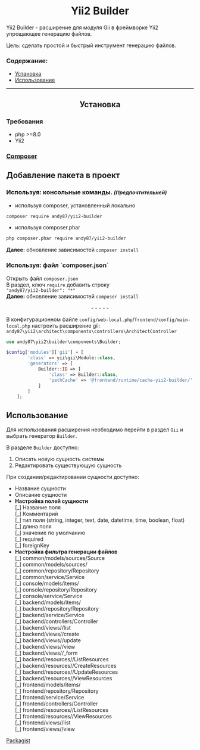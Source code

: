 
<h1 align="center">Yii2 Builder</h1>

Yii2 Builder - расширение для модуля Gii в фреймворке Yii2 упрощающее генерацию файлов. 

Цель: сделать простой и быстрый инструмент генерацию файлов.

### Содержание:

- [Установка](#yii2-builder-setup)
- [Использование](#yii2-builder-use)

___

<h2 align="center"> <span id="yii2-builder-setup"></span>
    Установка
</h2>

<h3>Требования</h3> <span id="yii2-builder-setup-require"></span>

- php >=8.0
- Yii2

<h3>
    <a href="https://getcomposer.org/download/">Composer</a>
</h3> <span id="yii2-builder-setup-composer"></span>

## Добавление пакета в проект

<h3>Используя: консольные команды. <small><i>(Предпочтительней)</i></small></h3><span id="yii2-migrate-architect-setup-composer-cli"></span>

- используя composer, установленный локально
```bash
composer require andy87/yii2-builder
````  
- используя composer.phar
```bash
php composer.phar require andy87/yii2-builder
```
**Далее:** обновление зависимостей `composer install`


<h3>Используя: файл `composer.json`</h3><span id="yii2-builder-setup-composer-composer-json"></span>

Открыть файл `composer.json`  
В раздел, ключ `require` добавить строку  
`"andy87/yii2-builder": "*"`  
**Далее:** обновление зависимостей `composer install`

<p align="center">- - - - -</p>

В конфигурационном файле `config/web-local.php`/`frontend/config/main-local.php` настроить расширение gii:  
`andy87\yii2\architect\components\controllers\ArchitectController`

```php
use andy87\yii2\builder\components\Builder;

$config['modules']['gii'] = [
        'class' => yii\gii\Module::class,
        'generators' => [
            Builder::ID => [
                'class' => Builder::class,
                'pathCache' => '@frontend/runtime/cache-yii2-builder/',
            ]
        ]
    ];
```

## Использование <span id="yii2-builder-use"></span>

Для использования расширения необходимо перейти в раздел `Gii` и выбрать генератор `Builder`.  

В разделе `Builder` доступно:  
1. Описать новую сущность системы  
2. Редактировать существующую сущность  

При создании/редактировании сущности доступно:  
* Название сущности  
* Описание сущности  
* **Настройка полей сущности**  
 [\_] Название поля  
 [\_] Комментарий  
 [\_] тип поля (string, integer, text, date, datetime, time, boolean, float)  
 [\_] длина поля  
 [\_] значение по умолчанию  
 [\_] required  
 [\_] foreignKey  
* **Настройка фильтра генерации файлов**  
 [\_] common/models/sources/<Item>Source  
 [\_] common/models/sources/<Item>  
 [\_] common/repository/<Item>Repository  
 [\_] common/service/<Item>Service  
 [\_] console/models/items/<Item>  
 [\_] console/repository/<Item>Repository  
 [\_] console/service/<Item>Service  
 [\_] backend/models/items/<Item>  
 [\_] backend/repository/<Item>Repository  
 [\_] backend/service/<Item>Service  
 [\_] backend/controllers/<Item>Controller  
 [\_] backend/views/<Item>/list  
 [\_] backend/views/<Item>/create  
 [\_] backend/views/<Item>/update  
 [\_] backend/views/<Item>/view  
 [\_] backend/views/<Item>/_form  
 [\_] backend/resources/<Item>/<Item>ListResources  
 [\_] backend/resources/<Item>/<Item>CreateResources  
 [\_] backend/resources/<Item>/<Item>UpdateResources  
 [\_] backend/resources/<Item>/<Item>ViewResources  
 [\_] frontend/models/items/<Item>  
 [\_] frontend/repository/<Item>Repository  
 [\_] frontend/service/<Item>Service  
 [\_] frontend/controllers/<Item>Controller  
 [\_] frontend/resources/<Item>/<Item>ListResources  
 [\_] frontend/resources/<Item>/<Item>ViewResources  
 [\_] frontend/views/<Item>/list  
 [\_] frontend/views/<Item>/view  

[Packagist](https://packagist.org/packages/andy87/yii2-builder)
